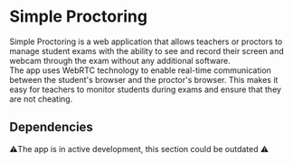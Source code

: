 # Simple Proctoring

Simple Proctoring is a web application that allows teachers or proctors to manage student exams with the ability to see and record their screen and webcam through the exam without any additional software.  
The app uses WebRTC technology to enable real-time communication between the student's browser and the proctor's browser. This makes it easy for teachers to monitor students during exams and ensure that they are not cheating.

## Dependencies  

⚠️The app is in active development, this section could be outdated ⚠️

